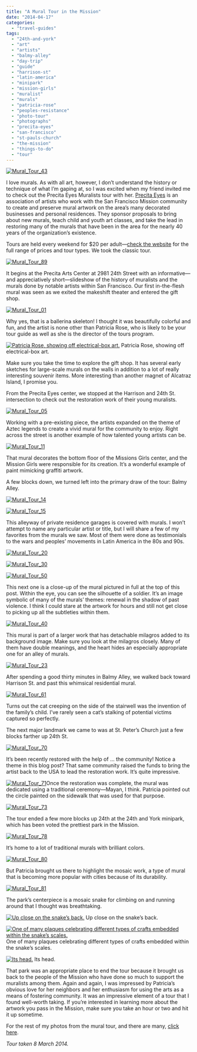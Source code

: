 ```yaml
---
title: "A Mural Tour in the Mission"
date: "2014-04-17"
categories:
  - "travel-guides"
tags:
  - "24th-and-york"
  - "art"
  - "artists"
  - "balmy-alley"
  - "day-trip"
  - "guide"
  - "harrison-st"
  - "latin-america"
  - "minipark"
  - "mission-girls"
  - "muralist"
  - "murals"
  - "patricia-rose"
  - "peoples-resistance"
  - "photo-tour"
  - "photographs"
  - "precita-eyes"
  - "san-francisco"
  - "st-pauls-church"
  - "the-mission"
  - "things-to-do"
  - "tour"
---
```


[![Mural_Tour_43](http://www.rebeccagomezfarrell.com/wp-content/uploads/2014/04/Mural_Tour_43-500x333.jpg)](http://www.rebeccagomezfarrell.com/2014/04/a-mural-tour-in-the-mission/mural_tour_43/)

I love murals. As with all art, however, I don’t understand the history or technique of what I’m gaping at, so I was excited when my friend invited me to check out the Precita Eyes Muralists tour with her. [Precita Eyes](http://www.precitaeyes.org/) is an association of artists who work with the San Francisco Mission community to create and preserve mural artwork on the area’s many decorated businesses and personal residences. They sponsor proposals to bring about new murals, teach child and youth art classes, and take the lead in restoring many of the murals that have been in the area for the nearly 40 years of the organization’s existence.

Tours are held every weekend for $20 per adult—[check the website](http://www.precitaeyes.org/tours.html) for the full range of prices and tour types. We took the classic tour.

[![Mural_Tour_89](http://www.rebeccagomezfarrell.com/wp-content/uploads/2014/04/Mural_Tour_89-213x500.jpg)](http://www.rebeccagomezfarrell.com/2014/04/a-mural-tour-in-the-mission/mural_tour_89/)

It begins at the Precita Arts Center at 2981 24th Street with an informative—and appreciatively short—slideshow of the history of muralists and the murals done by notable artists within San Francisco. Our first in-the-flesh mural was seen as we exited the makeshift theater and entered the gift shop.

[![Mural_Tour_01](http://www.rebeccagomezfarrell.com/wp-content/uploads/2014/04/Mural_Tour_011-333x500.jpg)](http://www.rebeccagomezfarrell.com/2014/04/a-mural-tour-in-the-mission/mural_tour_01-2/)

Why yes, that is a ballerina skeleton! I thought it was beautifully colorful and fun, and the artist is none other than Patricia Rose, who is likely to be your tour guide as well as she is the director of the tours program.




<div class="caption">

[![Patricia Rose, showing off electrical-box art.](http://www.rebeccagomezfarrell.com/wp-content/uploads/2014/04/Mural_Tour_08-333x500.jpg)](http://www.rebeccagomezfarrell.com/2014/04/a-mural-tour-in-the-mission/mural_tour_08/) Patricia Rose, showing off electrical-box art.</div>


Make sure you take the time to explore the gift shop. It has several early sketches for large-scale murals on the walls in addition to a lot of really interesting souvenir items. More interesting than another magnet of Alcatraz Island, I promise you.

From the Precita Eyes center, we stopped at the Harrison and 24th St. intersection to check out the restoration work of their young muralists.

[![Mural_Tour_05](http://www.rebeccagomezfarrell.com/wp-content/uploads/2014/04/Mural_Tour_051-500x333.jpg)](http://www.rebeccagomezfarrell.com/2014/04/a-mural-tour-in-the-mission/mural_tour_05-2/)

Working with a pre-existing piece, the artists expanded on the theme of Aztec legends to create a vivid mural for the community to enjoy. Right across the street is another example of how talented young artists can be.

[![Mural_Tour_11](http://www.rebeccagomezfarrell.com/wp-content/uploads/2014/04/Mural_Tour_11-500x412.jpg)](http://www.rebeccagomezfarrell.com/2014/04/a-mural-tour-in-the-mission/mural_tour_11/)

That mural decorates the bottom floor of the Missions Girls center, and the Mission Girls were responsible for its creation. It’s a wonderful example of paint mimicking graffiti artwork.

A few blocks down, we turned left into the primary draw of the tour: Balmy Alley.

[![Mural_Tour_14](http://www.rebeccagomezfarrell.com/wp-content/uploads/2014/04/Mural_Tour_14-500x333.jpg)](http://www.rebeccagomezfarrell.com/2014/04/a-mural-tour-in-the-mission/mural_tour_14/)

[![Mural_Tour_15](http://www.rebeccagomezfarrell.com/wp-content/uploads/2014/04/Mural_Tour_15-500x333.jpg)](http://www.rebeccagomezfarrell.com/2014/04/a-mural-tour-in-the-mission/mural_tour_15/)

This alleyway of private residence garages is covered with murals. I won’t attempt to name any particular artist or title, but I will share a few of my favorites from the murals we saw. Most of them were done as testimonials to the wars and peoples’ movements in Latin America in the 80s and 90s.

[![Mural_Tour_20](http://www.rebeccagomezfarrell.com/wp-content/uploads/2014/04/Mural_Tour_20-500x333.jpg)](http://www.rebeccagomezfarrell.com/2014/04/a-mural-tour-in-the-mission/mural_tour_20/)

[![Mural_Tour_30](http://www.rebeccagomezfarrell.com/wp-content/uploads/2014/04/Mural_Tour_30-500x333.jpg)](http://www.rebeccagomezfarrell.com/2014/04/a-mural-tour-in-the-mission/mural_tour_30/)

[![Mural_Tour_50](http://www.rebeccagomezfarrell.com/wp-content/uploads/2014/04/Mural_Tour_50-500x333.jpg)](http://www.rebeccagomezfarrell.com/2014/04/a-mural-tour-in-the-mission/mural_tour_50/)

This next one is a close-up of the mural pictured in full at the top of this post. Within the eye, you can see the silhouette of a soldier. It’s an image symbolic of many of the murals’ themes: renewal in the shadow of past violence. I think I could stare at the artwork for hours and still not get close to picking up all the subtleties within them.

[![Mural_Tour_40](http://www.rebeccagomezfarrell.com/wp-content/uploads/2014/04/Mural_Tour_40-333x500.jpg)](http://www.rebeccagomezfarrell.com/2014/04/a-mural-tour-in-the-mission/mural_tour_40/)

This mural is part of a larger work that has detachable milagros added to its background image. Make sure you look at the milagros closely. Many of them have double meanings, and the heart hides an especially appropriate one for an alley of murals.

[![Mural_Tour_23](http://www.rebeccagomezfarrell.com/wp-content/uploads/2014/04/Mural_Tour_23-500x333.jpg)](http://www.rebeccagomezfarrell.com/2014/04/a-mural-tour-in-the-mission/mural_tour_23/)

After spending a good thirty minutes in Balmy Alley, we walked back toward Harrison St. and past this whimsical residential mural.

[![Mural_Tour_61](http://www.rebeccagomezfarrell.com/wp-content/uploads/2014/04/Mural_Tour_61-333x500.jpg)](http://www.rebeccagomezfarrell.com/2014/04/a-mural-tour-in-the-mission/mural_tour_61/)

Turns out the cat creeping on the side of the stairwell was the invention of the family’s child. I’ve rarely seen a cat’s stalking of potential victims captured so perfectly.

The next major landmark we came to was at St. Peter’s Church just a few blocks farther up 24th St.

[![Mural_Tour_70](http://www.rebeccagomezfarrell.com/wp-content/uploads/2014/04/Mural_Tour_70-333x500.jpg)](http://www.rebeccagomezfarrell.com/2014/04/a-mural-tour-in-the-mission/mural_tour_70/)

It’s been recently restored with the help of … the community! Notice a theme in this blog post? That same community raised the funds to bring the artist back to the USA to lead the restoration work. It’s quite impressive.

[![Mural_Tour_71](http://www.rebeccagomezfarrell.com/wp-content/uploads/2014/04/Mural_Tour_71-500x243.jpg)](http://www.rebeccagomezfarrell.com/2014/04/a-mural-tour-in-the-mission/mural_tour_71/)Once the restoration was complete, the mural was dedicated using a traditional ceremony—Mayan, I think. Patricia pointed out the circle painted on the sidewalk that was used for that purpose.

[![Mural_Tour_73](http://www.rebeccagomezfarrell.com/wp-content/uploads/2014/04/Mural_Tour_73-333x500.jpg)](http://www.rebeccagomezfarrell.com/2014/04/a-mural-tour-in-the-mission/mural_tour_73/)

The tour ended a few more blocks up 24th at the 24th and York minipark, which has been voted the prettiest park in the Mission.

[![Mural_Tour_78](http://www.rebeccagomezfarrell.com/wp-content/uploads/2014/04/Mural_Tour_78-500x333.jpg)](http://www.rebeccagomezfarrell.com/2014/04/a-mural-tour-in-the-mission/mural_tour_78/)

It’s home to a lot of traditional murals with brilliant colors.

[![Mural_Tour_80](http://www.rebeccagomezfarrell.com/wp-content/uploads/2014/04/Mural_Tour_80-500x363.jpg)](http://www.rebeccagomezfarrell.com/2014/04/a-mural-tour-in-the-mission/mural_tour_80/)

But Patricia brought us there to highlight the mosaic work, a type of mural that is becoming more popular with cities because of its durability.

[![Mural_Tour_81](http://www.rebeccagomezfarrell.com/wp-content/uploads/2014/04/Mural_Tour_81-500x333.jpg)](http://www.rebeccagomezfarrell.com/2014/04/a-mural-tour-in-the-mission/mural_tour_81/)

The park’s centerpiece is a mosaic snake for climbing on and running around that I thought was breathtaking.




<div class="caption">

[![Up close on the snake’s back.](http://www.rebeccagomezfarrell.com/wp-content/uploads/2014/04/Mural_Tour_84-333x500.jpg)](http://www.rebeccagomezfarrell.com/2014/04/a-mural-tour-in-the-mission/mural_tour_84/) Up close on the snake’s back.</div>





<div class="caption">

[![ One of many plaques celebrating different types of crafts embedded within the snake’s scales.](http://www.rebeccagomezfarrell.com/wp-content/uploads/2014/04/Mural_Tour_86-500x333.jpg)](http://www.rebeccagomezfarrell.com/2014/04/a-mural-tour-in-the-mission/mural_tour_86/) One of many plaques celebrating different types of crafts embedded within the snake’s scales.</div>





<div class="caption">

[![Its head.](http://www.rebeccagomezfarrell.com/wp-content/uploads/2014/04/Mural_Tour_87-500x333.jpg)](http://www.rebeccagomezfarrell.com/2014/04/a-mural-tour-in-the-mission/mural_tour_87/) Its head.</div>


That park was an appropriate place to end the tour because it brought us back to the people of the Mission who have done so much to support the muralists among them. Again and again, I was impressed by Patricia’s obvious love for her neighbors and her enthusiasm for using the arts as a means of fostering community. It was an impressive element of a tour that I found well-worth taking. If you’re interested in learning more about the artwork you pass in the Mission, make sure you take an hour or two and hit it up sometime.

For the rest of my photos from the mural tour, and there are many, [click here](https://www.facebook.com/media/set/?set=a.10152020299954607.1073741878.567409606&type=1&l=0013903225).

_Tour taken 8 March 2014._
